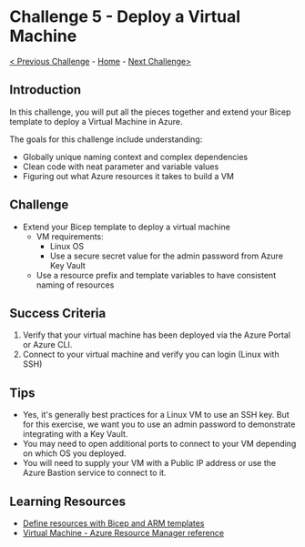 # Challenge 5 - Deploy a Virtual Machine

[< Previous Challenge](./Bicep-Challenge-04.md) - [Home](../README.md) - [Next Challenge>](./Bicep-Challenge-06.md)

## Introduction 

In this challenge, you will put all the pieces together and extend your Bicep template to deploy a Virtual Machine in Azure.

The goals for this challenge include understanding:
   + Globally unique naming context and complex dependencies
   + Clean code with neat parameter and variable values
   + Figuring out what Azure resources it takes to build a VM

## Challenge

+	Extend your Bicep template to deploy a virtual machine
    +   VM requirements:
        +   Linux OS
        +   Use a secure secret value for the admin password from Azure Key Vault
    + Use a resource prefix and template variables to have consistent naming of resources

## Success Criteria

1. Verify that your virtual machine has been deployed via the Azure Portal or Azure CLI.
1. Connect to your virtual machine and verify you can login (Linux with SSH)

## Tips

+ Yes, it's generally best practices for a Linux VM to use an SSH key.  But for this exercise, we want you to use an admin password to demonstrate integrating with a Key Vault.
+ You may need to open additional ports to connect to your VM depending on which OS you deployed.
+ You will need to supply your VM with a Public IP address or use the Azure Bastion service to connect to it.

## Learning Resources

- [Define resources with Bicep and ARM templates](https://docs.microsoft.com/en-us/azure/templates/)
- [Virtual Machine - Azure Resource Manager reference](https://docs.microsoft.com/en-us/azure/templates/microsoft.compute/virtualmachines?tabs=bicep)